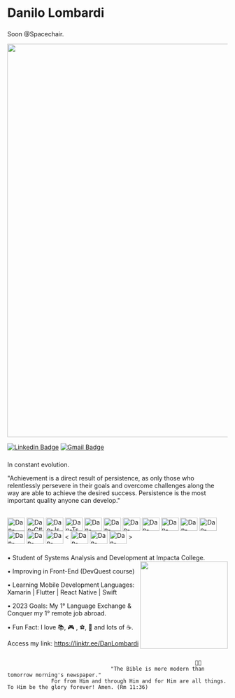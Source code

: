 # Danilo Lombardi

###

Soon @Spacechair.

<div align="center">
<img src="https://user-images.githubusercontent.com/123340636/224830818-82f98984-6dd4-44f5-b37d-49675f75cc7c.png" width="900px" />
</div>

[![Linkedin Badge](https://img.shields.io/badge/-Danilo%20Lombardi-1a8fac?style=flat-square&logo=Linkedin&logoColor=white&link=https://www.linkedin.com/in/danilombardi/)](https://www.linkedin.com/in/danilombardi/)
[![Gmail Badge](https://img.shields.io/badge/-danlsantos@icloud.com-1a8fac?style=flat-square&logo=Apple&logoColor=white&link=mailto:danlsantos@icloud.com)](mailto:danlsantos@icloud.com)

###

In constant evolution.

"Achievement is a direct result of persistence, as only those who relentlessly persevere in their goals and overcome challenges along the way are able to achieve the desired success. Persistence is the most important quality anyone can develop."

<div style="display: inline_block"><br>
  <img align="center" alt="Dan-React" height="30" width="40" src="https://cdn.jsdelivr.net/gh/devicons/devicon/icons/react/react-original.svg">
  <img align="center" alt="Dan-C#" height="30" width="40" src="https://cdn.jsdelivr.net/gh/devicons/devicon/icons/csharp/csharp-original.svg">
  <img align="center" alt="Dan-Js" height="30" width="40" src="https://cdn.jsdelivr.net/gh/devicons/devicon/icons/javascript/javascript-original.svg">
  <img align="center" alt="Dan-Ts" height="30" width="40" src="https://cdn.jsdelivr.net/gh/devicons/devicon/icons/typescript/typescript-plain.svg">
  <img align="center" alt="Dan-NJS" height="30" width="40" src="https://cdn.jsdelivr.net/gh/devicons/devicon/icons/nodejs/nodejs-original.svg">
  <img align="center" alt="Dan-Dart" height="30" width="40" src="https://cdn.jsdelivr.net/gh/devicons/devicon/icons/dart/dart-original.svg">
  <img align="center" alt="Dan-C++" height="30" width="40" src="https://cdn.jsdelivr.net/gh/devicons/devicon/icons/cplusplus/cplusplus-original.svg">
  <img align="center" alt="Dan-CSS" height="30" width="40" src="https://cdn.jsdelivr.net/gh/devicons/devicon/icons/css3/css3-plain.svg">
  <img align="center" alt="Dan-HTML" height="30" width="40" src="https://cdn.jsdelivr.net/gh/devicons/devicon/icons/html5/html5-plain.svg">
  <img align="center" alt="Dan-Python" height="30" width="40" src="https://cdn.jsdelivr.net/gh/devicons/devicon/icons/python/python-original.svg">
  <img align="center" alt="Dan-Figma" height="30" width="40" src="https://cdn.jsdelivr.net/gh/devicons/devicon/icons/figma/figma-original.svg">
<img align="center" alt="Dan-Next" height="30" width="40" src="https://cdn.jsdelivr.net/gh/devicons/devicon/icons/nextjs/nextjs-original.svg">
  <img align="center" alt="Dan-Npm" height="30" width="40" src="https://cdn.jsdelivr.net/gh/devicons/devicon/icons/npm/npm-original-wordmark.svg">
  <img align="center" alt="Dan-Tailwind" height="30" width="40" src="https://cdn.jsdelivr.net/gh/devicons/devicon/icons/tailwindcss/tailwindcss-plain.svg" />
  < <img align="center" alt="Dan-Xamarin" height="30" width="40" src="https://cdn.jsdelivr.net/gh/devicons/devicon/icons/xamarin/xamarin-original.svg">
  <img align="center" alt="Dan-Flutter" height="30" width="40" src="https://cdn.jsdelivr.net/gh/devicons/devicon/icons/flutter/flutter-original.svg">
  <img align="center" alt="Dan-Swift" height="30" width="40" src="https://cdn.jsdelivr.net/gh/devicons/devicon/icons/swift/swift-original.svg"> >
  
 
  ###
 
  
 
  • Student of Systems Analysis and Development at Impacta College. <img align="right" height="200em" src="https://github-readme-stats.vercel.app/api/top-langs/?username=danlombards&layout=compact&langs_count=7&theme=react&hide_border=true"/>
  
  • Improving in Front-End (DevQuest course)

  • Learning Mobile Development Languages: Xamarin | Flutter | React Native | Swift
  
  • 2023 Goals: My 1° Language Exchange & Conquer my 1° remote job abroad.
  
  • Fun Fact: I love 📚, 🎮 , ⚽, 🏀 and lots of ☕.
  
  Access my link: https://linktr.ee/DanLombardi
  
  ##
  
                                                                🙏🏼  
                                     "The Bible is more modern than tomorrow morning's newspaper."
                  For from Him and through Him and for Him are all things. To Him be the glory forever! Amen. (Rm 11:36)
</div> 
          
  
 
</div>

<!--
**danlombards/danlombards** is a ✨ _special_ ✨ repository because its `README.md` (this file) appears on your GitHub profile.

Here are some ideas to get you started:

- 🔭 I’m currently working on ...
- 🌱 I’m currently learning ...
- 👯 I’m looking to collaborate on ...
- 🤔 I’m looking for help with ...
- 💬 Ask me about ...
- 📫 How to reach me: ...
- 😄 Pronouns: ...
- ⚡ Fun fact: ...
-->
